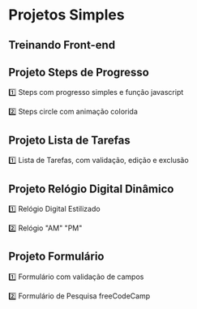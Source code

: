 # Projetos Simples

## Treinando Front-end

## Projeto Steps de Progresso

:one: Steps com progresso simples e função javascript

:two: Steps circle com animação colorida

## Projeto Lista de Tarefas

:one: Lista de Tarefas, com validação, edição e exclusão

## Projeto Relógio Digital Dinâmico

:one: Relógio Digital Estilizado

:two: Relógio "AM" "PM"

## Projeto Formulário

:one: Formulário com validação de campos

:two: Formulário de Pesquisa freeCodeCamp
